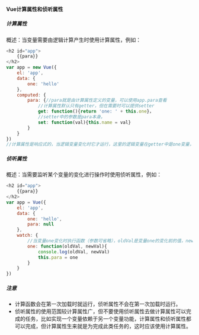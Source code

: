 #### Vue计算属性和侦听属性

##### 计算属性

概述：当变量需要由逻辑计算产生时使用计算属性，例如：

```javascript
<h2 id="app">
    {{para}}
</h2>
var app = new Vue({
    el: 'app',
    data: {
        one: 'hello'
    },
    computed: {
        para: {//para就是由计算属性定义的变量，可以使用app.para查看
            //计算属性默认只有getter，但在需要时可以提供setter
            get: function(){return 'one: ' + this.one}，
            //setter中的参数是para本身。
            set: function(val){this.name = val}
        }
    }
})
//计算属性是响应式的，当逻辑变量变化时它才运行，这里的逻辑变量在getter中是one变量，在setter中是para变量
```

##### 侦听属性

概述：当需要监听某个变量的变化进行操作时使用侦听属性，例如：

```javascript
<h2 id="app">
    {{para}}
</h2>
var app = Vue({
    el: 'app',
    data: {
        one: 'hello',
        para: null
    },
    watch: {
        //当变量one变化时执行函数（参数可省略），oldVal是变量one的变化前的值，newVal是变量one的变化后的值
        one: function(oldVal, newVal){
            console.log(oldVal, newVal)
            this.para = one
        }
    }
})
```

##### 注意

- 计算函数会在第一次加载时就运行，侦听属性不会在第一次加载时运行。
- 侦听属性的使用范围较计算属性广，但不要使用侦听属性去做计算属性可以完成的任务，比如实现一个变量依赖于另一个变量功能，计算属性和侦听属性都可以完成，但计算属性生来就是为完成此类任务的，这时应该使用计算属性。